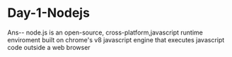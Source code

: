 # Day-1-Nodejs
Ans-- 
    node.js is an open-source, cross-platform,javascript runtime enviroment built on chrome's v8 javascript engine that executes javascript code outside a web browser 
